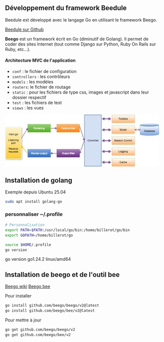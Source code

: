 ## Développement du framework Beedule

Beedule est développé avec le langage Go en utilisant le framework Beego.

<a href="https://github.com/pbillerot/beedule" target="_blank">Beedule sur Github</a>

**Beego** est un framework écrit en Go (diminutif de Golang). Il permet de coder des sites Internet (tout comme Django sur Python, Ruby On Rails sur Ruby, etc…). 

#### Architecture MVC de l'application

- `conf` : le fichier de configuration
- `controllers` : les contrôleurs
- `models` : les modèles
- `routers`: le fichier de routage
- `static` : pour les fichiers de type css, images et javascript dans leur dossier respectif
- `test` : les fichiers de test
- `views` : les vues

![](../images/beego-mvc.jpg)

## Installation de golang

Exemple depuis Ubuntu 25.04

```sh
sudo apt install golang-go
```
### personnaliser ~/.profile
```bash
# Personnalisation
export PATH=$PATH:/usr/local/go/bin:/home/billerot/go/bin
export GOPATH=/home/billerot/go
```
```bash
source $HOME/.profile
go version
```
go version go1.24.2 linux/amd64

## Installation de beego et de l'outil bee
<a href="https://beego.wiki/docs/install/install/" target="_blank">Beego wiki</a>
<a href="https://beego.wiki/docs/install/bee/" target="_blank">Beego bee</a>

Pour installer

```bash
go install github.com/beego/beego/v2@latest
go install github.com/beego/bee/v2@latest
```
Pour mettre à jour

```bash
go get github.com/beego/beego/v2
go get github.com/beego/bee/v2
```




